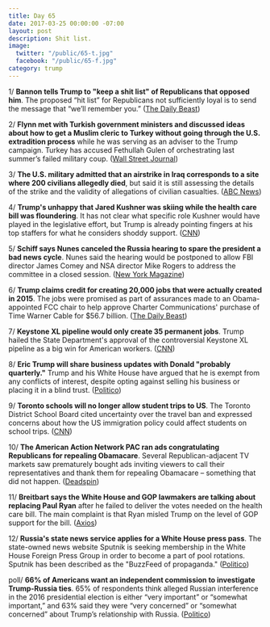 ```yaml
---
title: Day 65
date: 2017-03-25 00:00:00 -07:00
layout: post
description: Shit list.
image:
  twitter: "/public/65-t.jpg"
  facebook: "/public/65-f.jpg"
category: trump
---
```


1/ **Bannon tells Trump to "keep a shit list" of Republicans that opposed him**. The proposed “hit list” for Republicans not sufficiently loyal is to send the message that “we’ll remember you.” ([The Daily Beast](http://www.thedailybeast.com/articles/2017/03/24/bannon-tells-trump-keep-a-shit-list-of-republicans-who-opposed-you.html))

2/ **Flynn met with Turkish government ministers and discussed ideas about how to get a Muslim cleric to Turkey without going through the U.S. extradition process** while he was serving as an adviser to the Trump campaign. Turkey has accused Fethullah Gulen of orchestrating last summer’s failed military coup. ([Wall Street Journal](https://www.wsj.com/articles/ex-cia-director-mike-flynn-and-turkish-officials-discussed-removal-of-erdogan-foe-from-u-s-1490380426))

3/ **The U.S. military admitted that an airstrike in Iraq corresponds to a site where 200 civilians allegedly died**, but said it is still assessing the details of the strike and the validity of allegations of civilian casualties. ([ABC News](http://abcnews.go.com/International/us-reviewing-airstrikes-iraq-syria-killed-100s-civilians/story?id=46361783))

4/ **Trump's unhappy that Jared Kushner was skiing while the health care bill was floundering**. It has not clear what specific role Kushner would have played in the legislative effort, but Trump is already pointing fingers at his top staffers for what he considers shoddy support. ([CNN](http://www.cnn.com/2017/03/24/politics/jared-kushner-aspen-ski-trip-obamacare/))

5/ **Schiff says Nunes canceled the Russia hearing to spare the president a bad news cycle**. Nunes said the hearing would be postponed to allow FBI director James Comey and NSA director Mike Rogers to address the committee in a closed session. ([New York Magazine](http://nymag.com/daily/intelligencer/2017/03/schiff-says-nunes-canceled-russia-hearing-to-protect-trump.html))

6/ **Trump claims credit for creating 20,000 jobs that were actually created in 2015**. The jobs were promised as part of assurances made to an Obama-appointed FCC chair to help approve Charter Communications' purchase of Time Warner Cable for $56.7 billion. ([The Daily Beast](http://www.thedailybeast.com/articles/2017/03/24/donald-trump-claims-credit-for-creating-20-000-that-were-actually-promised-in-2015.html))

7/ **Keystone XL pipeline would only create 35 permanent jobs**. Trump hailed the State Department's approval of the controversial Keystone XL pipeline as a big win for American workers. ([CNN](http://money.cnn.com/2017/03/24/investing/keystone-pipeline-jobs-trump/index.html))

8/ **Eric Trump will share business updates with Donald "probably quarterly."** Trump and his White House have argued that he is exempt from any conflicts of interest, despite opting against selling his business or placing it in a blind trust. ([Politico](https://secure.politico.com/story/2017/03/eric-trump-sharing-business-updates-father-236464))

9/ **Toronto schools will no longer allow student trips to US**. The Toronto District School Board cited uncertainty over the travel ban and expressed concerns about how the US immigration policy could affect students on school trips. ([CNN](http://www.cnn.com/2017/03/24/politics/toronto-school-us-travel-ban/index.html))

10/ **The American Action Network PAC ran ads congratulating Republicans for repealing Obamacare**. Several Republican-adjacent TV markets saw prematurely bought ads inviting viewers to call their representatives and thank them for repealing Obamacare – something that did not happen. ([Deadspin](https://screengrabber.deadspin.com/basketball-fans-treated-to-ads-congratulating-republica-1793629526))

11/ **Breitbart says the White House and GOP lawmakers are talking about replacing Paul Ryan** after he failed to deliver the votes needed on the health care bill. The main complaint is that Ryan misled Trump on the level of GOP support for the bill. ([Axios](https://www.axios.com/wh-and-gop-lawmakers-talking-about-replacing-paul-ryan-2328550603.html))

12/ **Russia's state news service applies for a White House press pass**. The state-owned news website Sputnik is seeking membership in the White House Foreign Press Group in order to become a part of pool rotations. Sputnik has been described as the "BuzzFeed of propaganda." ([Politico](https://secure.politico.com/blogs/on-media/2017/03/sputnik-news-white-house-press-pass-russia-236481))

poll/ **66% of Americans want an independent commission to investigate Trump-Russia ties**. 65% of respondents think alleged Russian interference in the 2016 presidential election is either “very important” or “somewhat important,” and 63% said they were “very concerned” or “somewhat concerned” about Trump’s relationship with Russia. ([Politico](https://secure.politico.com/story/2017/03/poll-trump-russia-investigation-independent-commission-236470))
